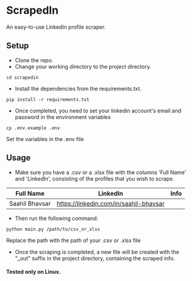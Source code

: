 # ScrapedIn

An easy-to-use LinkedIn profile scraper.

## Setup

- Clone the repo.
- Change your working directory to the project directory.
```
cd scrapedin
```
- Install the dependencies from the requirements.txt.
```
pip install -r requirements.txt
```
- Once completed, you need to set your linkedin account's email and password in the environment variables
```
cp .env.example .env
```
Set the variables in the .env file

## Usage
- Make sure you have a .csv or a .xlsx file with the columns 'Full Name' and 'LinkedIn', consisting of the profiles that you wish to scrape.

| Full Name      | LinkedIn                               | Info |
| -------------- | -------------------------------------- | ---- |
| Saahil Bhavsar | https://linkedin.com/in/saahil-bhavsar |      | 

- Then run the following command:
```
python main.py /path/to/csv_or_xlsx
```
Replace the path with the path of your .csv or .xlsx file
- Once the scraping is completed, a new file will be created with the "_out" suffix in the project directory, containing the scraped info.


#### Tested only on Linux.

